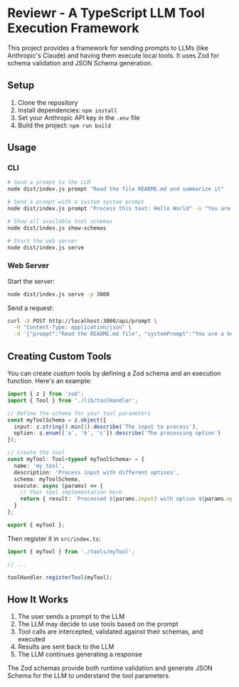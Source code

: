 # Reviewr - A TypeScript LLM Tool Execution Framework

This project provides a framework for sending prompts to LLMs (like Anthropic's Claude) and having them execute local tools. It uses Zod for schema validation and JSON Schema generation.

## Setup

1. Clone the repository
2. Install dependencies: `npm install`
3. Set your Anthropic API key in the `.env` file
4. Build the project: `npm run build`

## Usage

### CLI

```bash
# Send a prompt to the LLM
node dist/index.js prompt "Read the file README.md and summarize it"

# Send a prompt with a custom system prompt
node dist/index.js prompt "Process this text: Hello World" -s "You are an expert at text processing"

# Show all available tool schemas
node dist/index.js show-schemas

# Start the web server
node dist/index.js serve
```

### Web Server

Start the server:

```bash
node dist/index.js serve -p 3000
```

Send a request:

```bash
curl -X POST http://localhost:3000/api/prompt \
  -H "Content-Type: application/json" \
  -d '{"prompt":"Read the README.md file", "systemPrompt":"You are a helpful assistant."}'
```

## Creating Custom Tools

You can create custom tools by defining a Zod schema and an execution function. Here's an example:

```typescript
import { z } from 'zod';
import { Tool } from './lib/toolHandler';

// Define the schema for your tool parameters
const myToolSchema = z.object({
  input: z.string().min(1).describe('The input to process'),
  option: z.enum(['a', 'b', 'c']).describe('The processing option')
});

// Create the tool
const myTool: Tool<typeof myToolSchema> = {
  name: 'my_tool',
  description: 'Process input with different options',
  schema: myToolSchema,
  execute: async (params) => {
    // Your tool implementation here
    return { result: `Processed ${params.input} with option ${params.option}` };
  }
};

export { myTool };
```

Then register it in `src/index.ts`:

```typescript
import { myTool } from './tools/myTool';

// ...

toolHandler.registerTool(myTool);
```

## How It Works

1. The user sends a prompt to the LLM
2. The LLM may decide to use tools based on the prompt
3. Tool calls are intercepted, validated against their schemas, and executed
4. Results are sent back to the LLM
5. The LLM continues generating a response

The Zod schemas provide both runtime validation and generate JSON Schema for the LLM to understand the tool parameters.